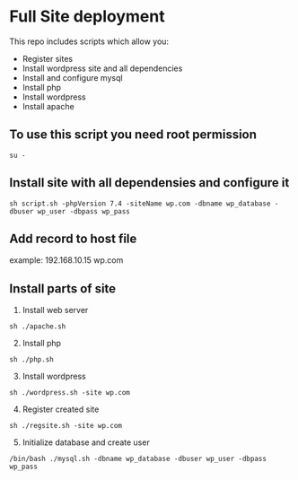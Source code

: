 # Full Site deployment

This repo includes scripts which allow you:
- Register sites
- Install wordpress site and all dependencies
- Install and configure mysql
- Install php
- Install wordpress
- Install apache

## To use this script you need root permission
```
su -
```

## Install site with all dependensies and configure it
```
sh script.sh -phpVersion 7.4 -siteName wp.com -dbname wp_database -dbuser wp_user -dbpass wp_pass
```

## Add record to host file
example: 192.168.10.15 wp.com

## Install parts of site
1) Install web server
``` 
sh ./apache.sh
```

2) Install php
```
sh ./php.sh
```

3) Install wordpress
```
sh ./wordpress.sh -site wp.com
```

4) Register created site
```
sh ./regsite.sh -site wp.com
```

5) Initialize database and create user
```
/bin/bash ./mysql.sh -dbname wp_database -dbuser wp_user -dbpass wp_pass
```
